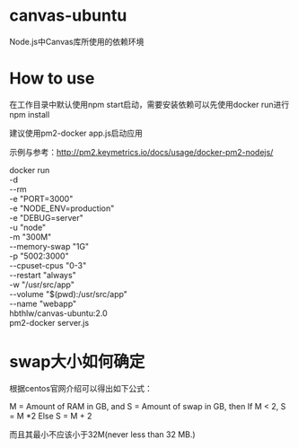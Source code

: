 # canvas-ubuntu
Node.js中Canvas库所使用的依赖环境

# How to use
在工作目录中默认使用npm start启动，需要安装依赖可以先使用docker run进行npm install

建议使用pm2-docker app.js启动应用

示例与参考：http://pm2.keymetrics.io/docs/usage/docker-pm2-nodejs/

docker run \
  -d \
  --rm \
  -e "PORT=3000" \
  -e "NODE_ENV=production" \
  -e "DEBUG=server" \
  -u "node" \
  -m "300M" \
  --memory-swap "1G" \
  -p "5002:3000" \
  --cpuset-cpus "0-3" \
  --restart "always" \
  -w "/usr/src/app" \
  --volume "$(pwd):/usr/src/app" \
  --name "webapp" \
  hbthlw/canvas-ubuntu:2.0 \
  pm2-docker server.js
  
  
# swap大小如何确定

根据centos官网介绍可以得出如下公式：

M = Amount of RAM in GB, and S = Amount of swap in GB, then If M < 2, S = M *2 Else S = M + 2

而且其最小不应该小于32M(never less than 32 MB.)
